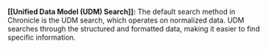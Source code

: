 **[[Unified Data Model (UDM) Search]]:** The default search method in Chronicle is the UDM search, which operates on normalized data. UDM searches through the structured and formatted data, making it easier to find specific information.